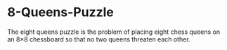 # 8-Queens-Puzzle
The eight queens puzzle is the problem of placing eight chess queens on an 8×8 chessboard so that no two queens threaten each other.
